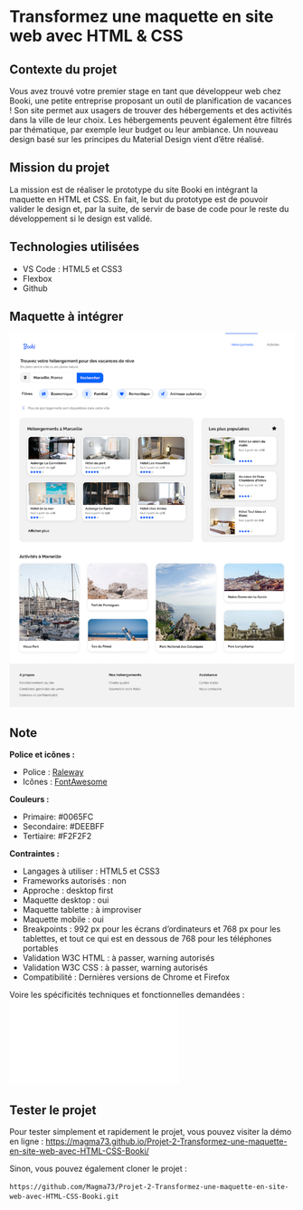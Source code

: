 # Transformez une maquette en site web avec HTML & CSS

## Contexte du projet
Vous avez trouvé votre premier stage en tant que développeur web chez Booki, une petite entreprise proposant un outil de planification de vacances ! Son site permet aux usagers de trouver des hébergements et des activités dans la ville de leur choix. Les hébergements peuvent également être filtrés par thématique, par exemple leur budget ou leur ambiance.
Un nouveau design basé sur les principes du Material Design vient d’être réalisé.


## Mission du projet
La mission est de réaliser le prototype du site Booki en intégrant la maquette en HTML et CSS.
En fait, le but du prototype est de pouvoir valider le design et, par la suite, de servir de base de code pour le reste du développement si le design est validé.


## Technologies utilisées
* VS Code : HTML5 et CSS3
* Flexbox
* Github


## Maquette à intégrer
![Maquette Booki](/assets/maquette_Booki.png)


## Note

**Police et icônes :**

* Police : [Raleway](https://fonts.google.com/specimen/Raleway)
* Icônes : [FontAwesome](https://fontawesome.com/)

**Couleurs :**

* Primaire: #0065FC 
* Secondaire: #DEEBFF
* Tertiaire: #F2F2F2

**Contraintes :**

* Langages à utiliser : HTML5 et CSS3
* Frameworks autorisés : non
* Approche : desktop first
* Maquette desktop : oui
* Maquette tablette : à improviser
* Maquette mobile : oui
* Breakpoints : 992 px pour les écrans d’ordinateurs et 768 px pour les tablettes, et tout ce qui est en dessous de 768 pour les téléphones portables
* Validation W3C HTML : à passer, warning autorisés
* Validation W3C CSS : à passer, warning autorisés
* Compatibilité : Dernières versions de Chrome et Firefox


Voire les spécificités techniques et fonctionnelles demandées : ![Note de synthèse Booki ](/assets/note_synthese_booki.pdf)


## Tester le projet

Pour tester simplement et rapidement le projet, vous pouvez visiter la démo en ligne : https://magma73.github.io/Projet-2-Transformez-une-maquette-en-site-web-avec-HTML-CSS-Booki/


Sinon, vous pouvez également cloner le projet :

``https://github.com/Magma73/Projet-2-Transformez-une-maquette-en-site-web-avec-HTML-CSS-Booki.git``



